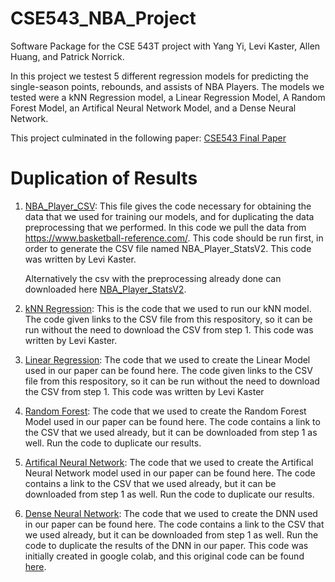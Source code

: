 # CSE543_NBA_Project
Software Package for the CSE 543T project with Yang Yi, Levi Kaster, Allen Huang, and Patrick Norrick.

In this project we testest 5 different regression models for predicting the single-season points, rebounds, and assists of NBA Players. The models we tested were a kNN Regression model, a Linear Regression Model, A Random Forest Model, an Artifical Neural Network Model, and a Dense Neural Network.

This project culminated in the following paper: [CSE543 Final Paper](https://github.com/kasterlevi/CSE543_NBA_Project/blob/main/CSE%20543T%20Final%20Project_%20NBA%20Machine%20Learning.pdf)

# Duplication of Results 

1. [NBA_Player_CSV](https://github.com/kasterlevi/CSE543_NBA_Project/blob/main/NBA_Player_CSV.ipynb): This file gives the code necessary for obtaining the data that we used for training our models, and for duplicating the data preprocessing that we performed. In this code we pull the data from https://www.basketball-reference.com/. This code should be run first, in order to generate the CSV file named NBA_Player_StatsV2. This code was written by Levi Kaster. 

    Alternatively the csv with the preprocessing already done can downloaded here [NBA_Player_StatsV2](https://wustl.box.com/s/mss2i89mx1f8me20ns7xqosdfarezzrn). 

2. [kNN Regression](https://github.com/kasterlevi/CSE543_NBA_Project/blob/main/k-nearest-neigbors.ipynb): This is the code that we used to run our kNN model. The code given links to the CSV file from this respository, so it can be run without the need to download the CSV from step 1. This code was written by Levi Kaster.
3. [Linear Regression](https://github.com/kasterlevi/CSE543_NBA_Project/blob/main/Linear%20Regression.ipynb): The code that we used to create the Linear Model used in our paper can be found here. The code given links to the CSV file from this respository, so it can be run without the need to download the CSV from step 1. This code was written by Levi Kaster
4. [Random Forest](https://github.com/kasterlevi/CSE543_NBA_Project/blob/main/randomforest.py): The code that we used to create the Random Forest Model used in our paper can be found here. The code contains a link to the CSV that we used already, but it can be downloaded from step 1 as well. Run the code to duplicate our results. 
5. [Artifical Neural Network](https://github.com/kasterlevi/CSE543_NBA_Project/blob/main/NBA_ANN.py):  The code that we used to create the Artifical Neural Network model used in our paper can be found here. The code contains a link to the CSV that we used already, but it can be downloaded from step 1 as well. Run the code to duplicate our results. 
6. [Dense Neural Network](https://github.com/kasterlevi/CSE543_NBA_Project/blob/main/NBA_DNN.ipynb): The code that we used to create the DNN used in our paper can be found here. The code contains a link to the CSV that we used already, but it can be downloaded from step 1 as well. Run the code to duplicate the results of the DNN in our paper. 
This code was initially created in google colab, and this original code can be found [here](https://colab.research.google.com/drive/1aSjpmnt8ETarmQxnMOaok3HXYp71tTSm).
